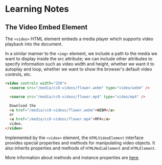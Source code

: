 # Learning Notes

## The Video Embed Element

The `<video>` HTML element embeds a media player which supports video playback into the document.

In a similar manner to the `<img>` element, we include a path to the media we want to display inside the src attribute; we can include other attributes to specify information such as video width and height, whether we want it to autoplay and loop, whether we want to show the browser's default video controls, etc.

```html
<video controls width="250">
  <source src="/media/cc0-videos/flower.webm" type="video/webm" />

  <source src="/media/cc0-videos/flower.mp4" type="video/mp4" />

  Download the
  <a href="/media/cc0-videos/flower.webm">WEBM</a>
  or
  <a href="/media/cc0-videos/flower.mp4">MP4</a>
  video.
</video>
```

Implemented by the `<video>` element, the `HTMLVideoElement` interface provides special properties and methods for manipulating video objects. It also inherits properties and methods of `HTMLMediaElement` and `HTMLElement`.

More information about methods and instance properties are [here](https://developer.mozilla.org/en-US/docs/Web/API/HTMLMediaElement).
